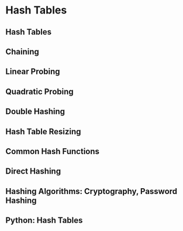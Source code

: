 # Hash Tables

## Hash Tables

## Chaining

## Linear Probing

## Quadratic Probing

## Double Hashing

## Hash Table Resizing

## Common Hash Functions

## Direct Hashing

## Hashing Algorithms: Cryptography, Password Hashing

## Python: Hash Tables
